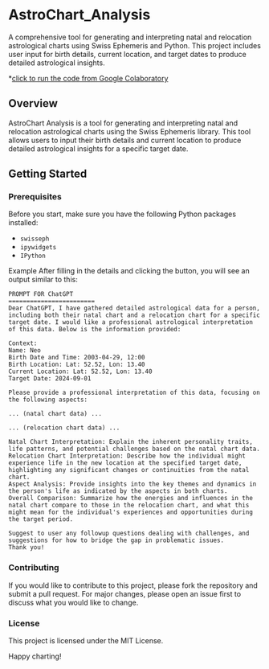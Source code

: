 # AstroChart_Analysis
A comprehensive tool for generating and interpreting natal and relocation astrological charts using Swiss Ephemeris and Python. This project includes user input for birth details, current location, and target dates to produce detailed astrological insights.

*[click to run the code from Google Colaboratory](https://colab.research.google.com/github/catch-twenty2/AstroChart_Analysis/blob/main/AstroChart_Analysis.ipynb)

## Overview
AstroChart Analysis is a tool for generating and interpreting natal and relocation astrological charts using the Swiss Ephemeris library. This tool allows users to input their birth details and current location to produce detailed astrological insights for a specific target date.

## Getting Started

### Prerequisites
Before you start, make sure you have the following Python packages installed:
- `swisseph`
- `ipywidgets`
- `IPython`

Example
After filling in the details and clicking the button, you will see an output similar to this:

```
PROMPT FOR ChatGPT
========================
Dear ChatGPT, I have gathered detailed astrological data for a person, including both their natal chart and a relocation chart for a specific target date. I would like a professional astrological interpretation of this data. Below is the information provided:

Context:
Name: Neo
Birth Date and Time: 2003-04-29, 12:00
Birth Location: Lat: 52.52, Lon: 13.40
Current Location: Lat: 52.52, Lon: 13.40
Target Date: 2024-09-01

Please provide a professional interpretation of this data, focusing on the following aspects:

... (natal chart data) ...

... (relocation chart data) ...

Natal Chart Interpretation: Explain the inherent personality traits, life patterns, and potential challenges based on the natal chart data.
Relocation Chart Interpretation: Describe how the individual might experience life in the new location at the specified target date, highlighting any significant changes or continuities from the natal chart.
Aspect Analysis: Provide insights into the key themes and dynamics in the person's life as indicated by the aspects in both charts.
Overall Comparison: Summarize how the energies and influences in the natal chart compare to those in the relocation chart, and what this might mean for the individual's experiences and opportunities during the target period.

Suggest to user any followup questions dealing with challenges, and suggestions for how to bridge the gap in problematic issues.
Thank you!
```

### Contributing
If you would like to contribute to this project, please fork the repository and submit a pull request. For major changes, please open an issue first to discuss what you would like to change.

### License
This project is licensed under the MIT License.

Happy charting!
